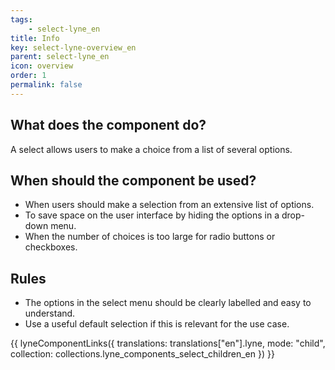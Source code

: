 ```yaml
---
tags: 
    - select-lyne_en
title: Info
key: select-lyne-overview_en
parent: select-lyne_en
icon: overview
order: 1
permalink: false
---
```


## What does the component do?
A select allows users to make a choice from a list of several options.

## When should the component be used?
* When users should make a selection from an extensive list of options.
* To save space on the user interface by hiding the options in a drop-down menu.
* When the number of choices is too large for radio buttons or checkboxes.

## Rules
* The options in the select menu should be clearly labelled and easy to understand.
* Use a useful default selection if this is relevant for the use case.

{{ lyneComponentLinks({
  translations: translations["en"].lyne,
  mode: "child",
  collection: collections.lyne_components_select_children_en
}) }}